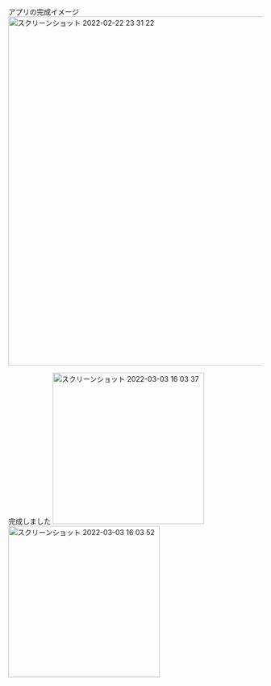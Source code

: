 アプリの完成イメージ
<img width="692" alt="スクリーンショット 2022-02-22 23 31 22" src="https://user-images.githubusercontent.com/94818124/155153954-a07fb37c-8903-498b-9baf-2fb34ec80270.png">



完成しました
<img width="300" alt="スクリーンショット 2022-03-03 16 03 37" src="https://user-images.githubusercontent.com/94818124/156513901-38ff92fc-1eac-4cbe-b754-664b79557536.png">
<img width="300" alt="スクリーンショット 2022-03-03 16 03 52" src="https://user-images.githubusercontent.com/94818124/156513915-e86e6049-d950-46d2-8fc8-cfcacd860f17.png">
